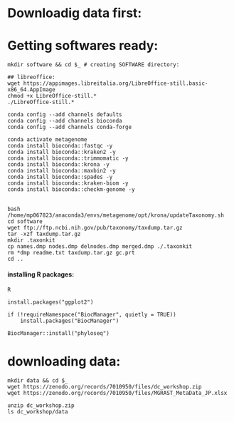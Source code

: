 # Downloadig data first:


# Getting softwares ready:

    mkdir software && cd $_ # creating SOFTWARE directory:

    ## libreoffice:
    wget https://appimages.libreitalia.org/LibreOffice-still.basic-x86_64.AppImage
    chmod +x LibreOffice-still.*
    ./LibreOffice-still.*

    conda config --add channels defaults
    conda config --add channels bioconda
    conda config --add channels conda-forge

    conda activate metagenome
    conda install bioconda::fastqc -y
    conda install bioconda::kraken2 -y
    conda install bioconda::trimmomatic -y
    conda install bioconda::krona -y
    conda install bioconda::maxbin2 -y
    conda install bioconda::spades -y
    conda install bioconda::kraken-biom -y
    conda install bioconda::checkm-genome -y

##
    bash /home/mp067823/anaconda3/envs/metagenome/opt/krona/updateTaxonomy.sh
    cd software                        
    wget ftp://ftp.ncbi.nih.gov/pub/taxonomy/taxdump.tar.gz
    tar -xzf taxdump.tar.gz 
    mkdir .taxonkit
    cp names.dmp nodes.dmp delnodes.dmp merged.dmp ./.taxonkit
    rm *dmp readme.txt taxdump.tar.gz gc.prt
    cd ..

#### installing R packages:
    R

    install.packages("ggplot2")

    if (!requireNamespace("BiocManager", quietly = TRUE))
        install.packages("BiocManager")

    BiocManager::install("phyloseq")


# downloading data:
    
    mkdir data && cd $_
    wget https://zenodo.org/records/7010950/files/dc_workshop.zip
    wget https://zenodo.org/records/7010950/files/MGRAST_MetaData_JP.xlsx

    unzip dc_workshop.zip
    ls dc_workshop/data






    

